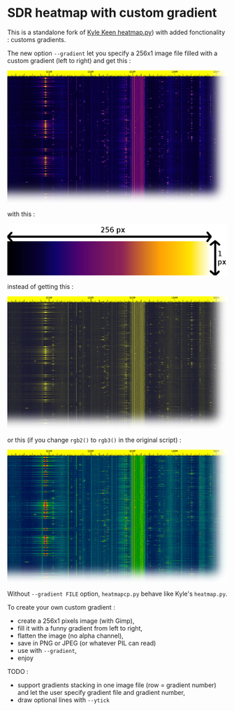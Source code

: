 # SDR heatmap with custom gradient

This is a standalone fork of [Kyle Keen heatmap.py](https://github.com/keenerd/rtl-sdr-misc/tree/master/heatmap)) with added fonctionality : customs gradients.

The new option ```--gradient``` let you specify a 256x1 image file filled with a custom gradient (left to right) and get this :

![heatmapgrad_cgradient](heatmapgrad_cgradient.jpg?raw=true)

with this :

![thegradient](thegradient.jpg?raw=true)

instead of getting this :

![heatmapgrad_orig](heatmapgrad_orig.jpg?raw=true)

or this (if you change ```rgb2()``` to ```rgb3()``` in the original script) :

![heatmapgrad_rgb3](heatmapgrad_rgb3.jpg?raw=true)

Without ```--gradient FILE``` option, ```heatmapcp.py``` behave like Kyle's ```heatmap.py```.

To create your own custom gradient :
* create a 256x1 pixels image (with Gimp),
* fill it with a funny gradient from left to right,
* flatten the image (no alpha channel),
* save in PNG or JPEG (or whatever PIL can read)
* use with ```--gradient```,
* enjoy

TODO :
* support gradients stacking in one image file (row = gradient number) and let the user specify gradient file and gradient number,
* draw optional lines with ```--ytick```
